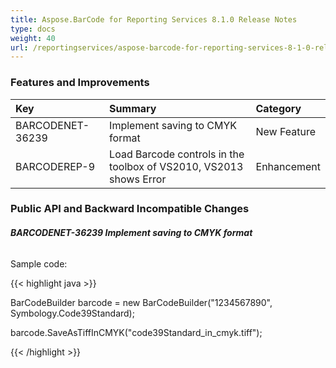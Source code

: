 ```yaml
---
title: Aspose.BarCode for Reporting Services 8.1.0 Release Notes
type: docs
weight: 40
url: /reportingservices/aspose-barcode-for-reporting-services-8-1-0-release-notes/
---
```


### **Features and Improvements**

|**Key** |**Summary** |**Category** |
| :- | :- | :- |
|BARCODENET-36239 |Implement saving to CMYK format |New Feature |
|BARCODEREP-9 |Load Barcode controls in the toolbox of VS2010, VS2013 shows Error |Enhancement |
### **Public API and Backward Incompatible Changes**
###### **BARCODENET-36239 Implement saving to CMYK format**
Sample code:

{{< highlight java >}}

 BarCodeBuilder barcode = new BarCodeBuilder("1234567890", Symbology.Code39Standard);

barcode.SaveAsTiffInCMYK("code39Standard_in_cmyk.tiff");

{{< /highlight >}}
